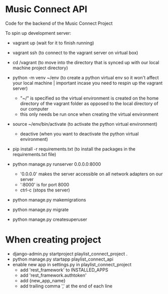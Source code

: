 # Music Connect API

Code for the backend of the Music Connect Project


To spin up development server:
- vagrant up (wait for it to finish running)
- vagrant ssh (to connect to the vagrant server on virtual box)
- cd /vagrant (to move into the directory that is synced up with our local machine project directory)
- python -m venv ~/env (to create a python virtual env so it won't affect your local machine | important incase you need to respin up the vagrant server)
    - "~/" is specified so the virtual environment is created on the home directory of the vagrant folder as opposed to the local directory of our computer
    - this only needs be run once when creating the virtual environment
- source ~/env/bin/activate (to activate the python virtual environment)
    - deactive (when you want to deactivate the python virtual environment)
- pip install -r requirements.txt (to install the packages in the requirements.txt file)
- python manage.py runserver 0.0.0.0:8000
    - '0.0.0.0' makes the server accessible on all network adapters on our server
    - ':8000' is for port 8000
    - ctrl-c (stops the server)

- python manage.py makemigrations
- python manage.py migrate
- python manage.py createsuperuser


# When creating project

- django-admin.py startproject playlist_connect_project .
- python manage.py startapp playlist_connect_api
- enable new app in settings.py in playlist_connect_project
    - add 'rest_framework' to INSTALLED_APPS
    - add 'rest_framework.authtoken'
    - add {new_app_name}
    - add trailing comma ',' at the end of each line